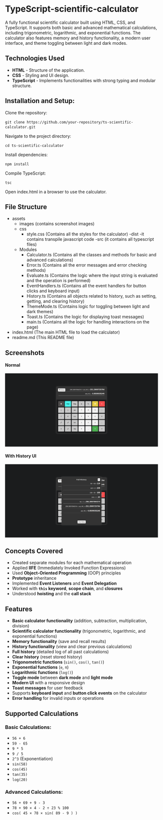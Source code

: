 # TypeScript-scientific-calculator

A fully functional scientific calculator built using HTML, CSS, and TypeScript. It supports both basic and advanced mathematical calculations, including trigonometric, logarithmic, and exponential functions. The calculator also features memory and history functionality, a modern user interface, and theme toggling between light and dark modes.

## Technologies Used
- **HTML** - Structure of the application.
- **CSS** -  Styling and UI design.
- **TypeScript** - Implements functionalities with strong typing and modular structure.

## Installation and Setup:
Clone the repository:

```
git clone https://github.com/your-repository/ts-scientific-calculator.git
```

Navigate to the project directory:

```
cd ts-scientific-calculator
```

Install dependencies:

```
npm install
```

Compile TypeScript:

```
tsc
```

Open index.html in a browser to use the calculator.


## File Structure

- assets  
    - images (contains screenshot images)
    - css  
        - style.css  (Contains all the styles for the calculator) 
-dist
    -it contains transpile javascript code
-src (it contains all typescript files)
    - Modules  
        - Calculator.ts  (Contains all the classes and methods for basic and advanced calculations)  
        - Error.ts  (Contains all the error messages and error checking methods)  
        - Evaluate.ts  (Contains the logic where the input string is evaluated and the operation is performed)  
        - EventHandlers.ts  (Contains all the event handlers for button clicks and keyboard input)  
        - History.ts  (Contains all objects related to history, such as setting, getting, and clearing history)  
        - ThemeMode.ts  (Contains logic for toggling between light and dark themes)  
        - Toast.ts  (Contains the logic for displaying toast messages)  
      - main.ts  (Contains all the logic for handling interactions on the page)  
- index.html  (The main HTML file to load the calculator)  
- readme.md  (This README file)

## Screenshots
#### Normal
![Normal](https://raw.githubusercontent.com/archanVadgama/js-scientific-calculator/refs/heads/developing/assets/images/laptop.png?token=GHSAT0AAAAAAC5LSLEXKEBXP2SX4ZMKPVUGZ5A3AEQ)

#### With History UI 
![With History UI](https://raw.githubusercontent.com/archanVadgama/js-scientific-calculator/refs/heads/developing/assets/images/laptop_with_history.png?token=GHSAT0AAAAAAC5LSLEWS3LVWCNMCON5Z3FSZ5A3BGA)

## Concepts Covered
- Created separate modules for each mathematical operation
- Applied **IIFE** (Immediately Invoked Function Expressions)
- Used **Object-Oriented Programming** (OOP) principles
- **Prototype** inheritance
- Implemented **Event Listeners** and **Event Delegation**
- Worked with **`this` keyword**, **scope chain**, and **closures**
- Understood **hoisting** and the **call stack**

## Features
- **Basic calculator functionality** (addition, subtraction, multiplication, division)
- **Scientific calculator functionality** (trigonometric, logarithmic, and exponential functions)
- **Memory functionality** (save and recall results)
- **History functionality** (view and clear previous calculations)
- **Full history** (detailed log of all past calculations)
- **Clear history** (reset stored history)
- **Trigonometric functions** (`sin()`, `cos()`, `tan()`)
- **Exponential functions** (`e`, `π`)
- **Logarithmic functions** (`log()`)
- **Toggle mode** between **dark mode** and **light mode**
- **Modern UI** with a responsive design
- **Toast messages** for user feedback
- Supports **keyboard input** and **button click events** on the calculator
- **Error handling** for invalid inputs or operations

## Supported Calculations

### Basic Calculations:
- `56 + 6`
- `59 - 65`
- `9 * 5`
- `9 / 5`
- `2^3` (Exponentiation)
- `sin(58)`
- `cos(45)`
- `tan(35)`
- `log(20)`

### Advanced Calculations:
- `56 + 69 + 9 - 3`
- `78 + 90 × 4 - 2 ÷ 23 % 100`
- `cos( 45 × 78 × sin( 89 - 9 ) )`
